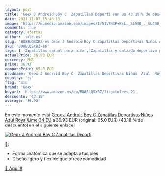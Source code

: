 ```yaml
---
layout: post
title: 'Geox J Android Boy C  Zapatillas Deporti con un 43.18 % de descuento'
date: 2021-11-07 15:46:13
image: 'https://m.media-amazon.com/images/I/51VPN3P+KxL._SL500_._SL400_.jpg'
comments: true
category: ofertas
author: 'tole.es'
slug: 'B08BLQSXBZ-es Geox J Android Boy C Zapatillas Deportivas Niños Azul...'
sku: 'B08BLQSXBZ-es'
tags: [ 'Zapatillas casual para niño','Zapatillas y calzado deportivo para Niño','Zapatos','Zapatos - Niños','Zapatos y complementos','android','geox', ]
actualPrice: 36.93 EUR
currency: EUR
price: 36.93
comparePrice: 65.0 EUR
prodname: 'Geox J Android Boy C  Zapatillas Deportivas Niños  Azul  Royal/Lime   34 EU'
country: 'es'
flag: '🇪🇸'
brand: 'Geox'
buyurl: 'https://www.amazon.es/dp/B08BLQSXBZ/?tag=tolees-21'
descuento: '43.18'
average: '36.93'
---
```


En este momento está [Geox J Android Boy C  Zapatillas Deportivas Niños  Azul  Royal/Lime   34 EU](https://www.amazon.es/dp/B08BLQSXBZ/?tag=tolees-21) a 36.93 EUR (original: 65.0 EUR) (43.18 %  de descuento) en el siguiente enlace!

[![Geox J Android Boy C  Zapatillas Deporti](https://m.media-amazon.com/images/I/51VPN3P+KxL._SL500_._SL400_.jpg)](https://www.amazon.es/dp/B08BLQSXBZ/?tag=tolees-21)

🔎:

- Forma anatómica que se adapta a tus pies
- Diseño ligero y flexible que ofrece comodidad

[🛒 Aquí!!!](https://www.amazon.es/dp/B08BLQSXBZ/?tag=tolees-21)
